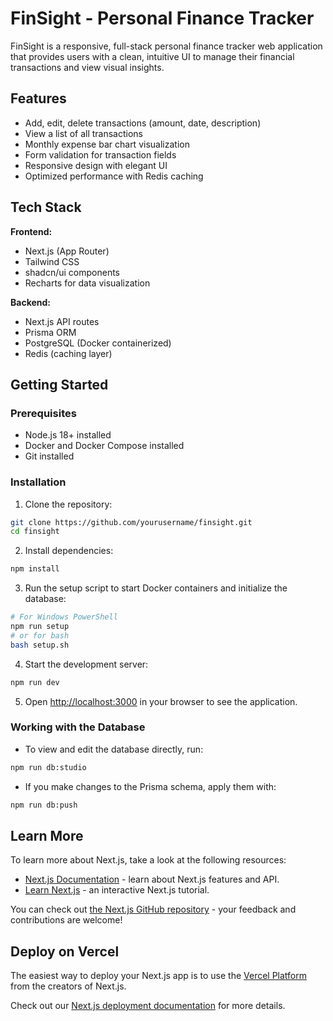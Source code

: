 # FinSight - Personal Finance Tracker

FinSight is a responsive, full-stack personal finance tracker web application that provides users with a clean, intuitive UI to manage their financial transactions and view visual insights.

## Features

- Add, edit, delete transactions (amount, date, description)
- View a list of all transactions
- Monthly expense bar chart visualization
- Form validation for transaction fields
- Responsive design with elegant UI
- Optimized performance with Redis caching

## Tech Stack

**Frontend:**
- Next.js (App Router)
- Tailwind CSS
- shadcn/ui components
- Recharts for data visualization

**Backend:**
- Next.js API routes
- Prisma ORM
- PostgreSQL (Docker containerized)
- Redis (caching layer)

## Getting Started

### Prerequisites

- Node.js 18+ installed
- Docker and Docker Compose installed
- Git installed

### Installation

1. Clone the repository:
```bash
git clone https://github.com/yourusername/finsight.git
cd finsight
```

2. Install dependencies:
```bash
npm install
```

3. Run the setup script to start Docker containers and initialize the database:
```bash
# For Windows PowerShell
npm run setup
# or for bash
bash setup.sh
```

4. Start the development server:
```bash
npm run dev
```

5. Open [http://localhost:3000](http://localhost:3000) in your browser to see the application.

### Working with the Database

- To view and edit the database directly, run:
```bash
npm run db:studio
```

- If you make changes to the Prisma schema, apply them with:
```bash
npm run db:push
```

## Learn More

To learn more about Next.js, take a look at the following resources:

- [Next.js Documentation](https://nextjs.org/docs) - learn about Next.js features and API.
- [Learn Next.js](https://nextjs.org/learn) - an interactive Next.js tutorial.

You can check out [the Next.js GitHub repository](https://github.com/vercel/next.js) - your feedback and contributions are welcome!

## Deploy on Vercel

The easiest way to deploy your Next.js app is to use the [Vercel Platform](https://vercel.com/new?utm_medium=default-template&filter=next.js&utm_source=create-next-app&utm_campaign=create-next-app-readme) from the creators of Next.js.

Check out our [Next.js deployment documentation](https://nextjs.org/docs/app/building-your-application/deploying) for more details.
